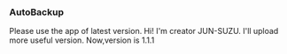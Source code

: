 ### AutoBackup
Please use the app of latest version.
Hi! I'm creator JUN-SUZU.
I'll upload more useful version.
Now,version is 1.1.1
